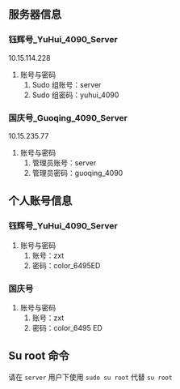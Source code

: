 ## 服务器信息

### 钰辉号_YuHui_4090_Server

10.15.114.228

1. 账号与密码
	1. Sudo 组账号：server
	2. Sudo 组密码：yuhui_4090

### 国庆号_Guoqing_4090_Server

10.15.235.77

1. 账号与密码
	1. 管理员账号：server
	4. 管理员密码：guoqing_4090

## 个人账号信息

### 钰辉号_YuHui_4090_Server

1. 账号与密码
	1. 账号：zxt
	2. 密码：color_6495ED

### 国庆号

1. 账号与密码
	1. 账号：zxt
	2. 密码：color_6495 ED

## Su root 命令

请在 `server` 用户下使用 `sudo su root` 代替 `su root`